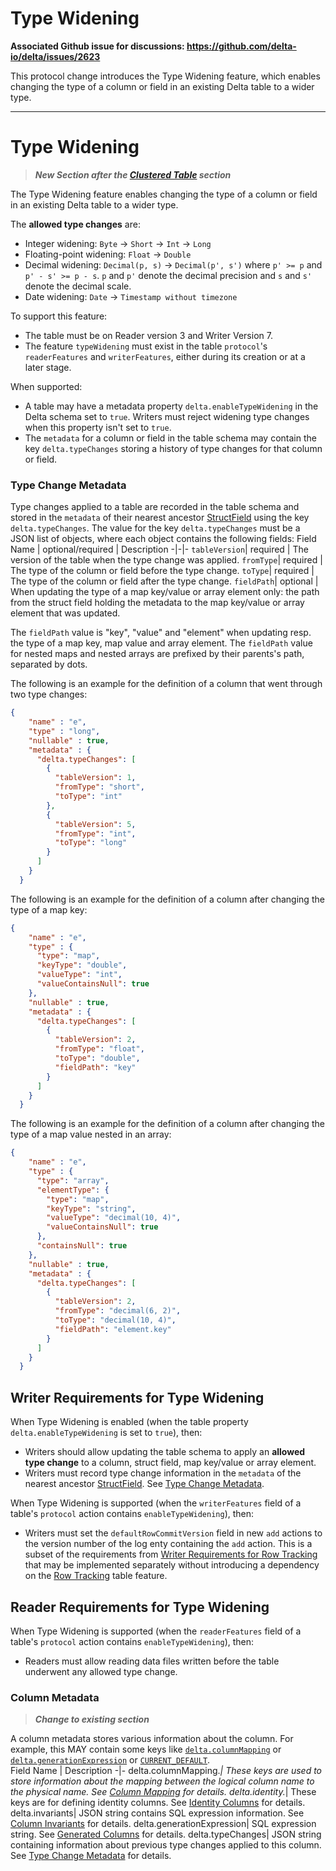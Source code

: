 # Type Widening
**Associated Github issue for discussions: https://github.com/delta-io/delta/issues/2623**

This protocol change introduces the Type Widening feature, which enables changing the type of a column or field in an existing Delta table to a wider type.

--------

# Type Widening
> ***New Section after the [Clustered Table](#clustered-table) section***

The Type Widening feature enables changing the type of a column or field in an existing Delta table
to a wider type.

The **allowed type changes** are:
- Integer widening: `Byte` -> `Short` -> `Int` -> `Long`
- Floating-point widening: `Float` -> `Double`
- Decimal widening: `Decimal(p, s)` -> `Decimal(p', s')` where `p' >= p` and `p' - s' >= p - s`. `p` and `p'` denote the decimal precision and `s` and `s'` denote the decimal scale.
- Date widening: `Date` -> `Timestamp without timezone`

To support this feature:
- The table must be on Reader version 3 and Writer Version 7.
- The feature `typeWidening` must exist in the table `protocol`'s `readerFeatures` and `writerFeatures`, either during its creation or at a later stage.

When supported:
 - A table may have a metadata property `delta.enableTypeWidening` in the Delta schema set to `true`. Writers must reject widening type changes when this property isn't set to `true`.
 - The `metadata` for a column or field in the table schema may contain the key `delta.typeChanges` storing a history of type changes for that column or field.

### Type Change Metadata

Type changes applied to a table are recorded in the table schema and stored in the `metadata` of their nearest ancestor [StructField](#struct-field) using the key `delta.typeChanges`.
The value for the key `delta.typeChanges` must be a JSON list of objects, where each object contains the following fields:
Field Name | optional/required | Description
-|-|-
`tableVersion`| required | The version of the table when the type change was applied.
`fromType`| required | The type of the column or field before the type change.
`toType`| required | The type of the column or field after the type change.
`fieldPath`| optional | When updating the type of a map key/value or array element only: the path from the struct field holding the metadata to the map key/value or array element that was updated.

The `fieldPath` value is "key", "value" and "element"  when updating resp. the type of a map key, map value and array element.
The `fieldPath` value for nested maps and nested arrays are prefixed by their parents's path, separated by dots.

The following is an example for the definition of a column that went through two type changes:
```json
{
    "name" : "e",
    "type" : "long",
    "nullable" : true,
    "metadata" : { 
      "delta.typeChanges": [
        {
          "tableVersion": 1,
          "fromType": "short",
          "toType": "int"
        },
        {
          "tableVersion": 5,
          "fromType": "int",
          "toType": "long"
        }
      ]
    }
  }
```

The following is an example for the definition of a column after changing the type of a map key:
```json
{
    "name" : "e",
    "type" : {
      "type": "map",
      "keyType": "double",
      "valueType": "int",
      "valueContainsNull": true
    },
    "nullable" : true,
    "metadata" : { 
      "delta.typeChanges": [
        {
          "tableVersion": 2,
          "fromType": "float",
          "toType": "double",
          "fieldPath": "key"
        }
      ]
    }
  }
```

The following is an example for the definition of a column after changing the type of a map value nested in an array:
```json
{
    "name" : "e",
    "type" : {
      "type": "array",
      "elementType": {
        "type": "map",
        "keyType": "string",
        "valueType": "decimal(10, 4)",
        "valueContainsNull": true
      },
      "containsNull": true
    },
    "nullable" : true,
    "metadata" : { 
      "delta.typeChanges": [
        {
          "tableVersion": 2,
          "fromType": "decimal(6, 2)",
          "toType": "decimal(10, 4)",
          "fieldPath": "element.key"
        }
      ]
    }
  }
```

## Writer Requirements for Type Widening

When Type Widening is enabled (when the table property `delta.enableTypeWidening` is set to `true`), then:
- Writers should allow updating the table schema to apply an **allowed type change** to a column, struct field, map key/value or array element.
- Writers must record type change information in the `metadata` of the nearest ancestor [StructField](#struct-field). See [Type Change Metadata](#type-change-metadata).

When Type Widening is supported (when the `writerFeatures` field of a table's `protocol` action contains `enableTypeWidening`), then:
- Writers must set the `defaultRowCommitVersion` field in new `add` actions to the version number of the log enty containing the `add` action.
  This is a subset of the requirements from [Writer Requirements for Row Tracking](writer-requirements-for-row-tracking) that may be implemented separately without introducing a dependency on the [Row Tracking](#row-tracking) table feature.

## Reader Requirements for Type Widening
When Type Widening is supported (when the `readerFeatures` field of a table's `protocol` action contains `enableTypeWidening`), then:
- Readers must allow reading data files written before the table underwent any allowed type change.


### Column Metadata
> ***Change to existing section***

A column metadata stores various information about the column.
For example, this MAY contain some keys like [`delta.columnMapping`](#column-mapping) or [`delta.generationExpression`](#generated-columns) or [`CURRENT_DEFAULT`](#default-columns).  
Field Name | Description
-|-
delta.columnMapping.*| These keys are used to store information about the mapping between the logical column name to  the physical name. See [Column Mapping](#column-mapping) for details.
delta.identity.*| These keys are for defining identity columns. See [Identity Columns](#identity-columns) for details.
delta.invariants| JSON string contains SQL expression information. See [Column Invariants](#column-invariants) for details.
delta.generationExpression| SQL expression string. See [Generated Columns](#generated-columns) for details.
delta.typeChanges| JSON string containing information about previous type changes applied to this column. See [Type Change Metadata](#type-change-metadata) for details.

